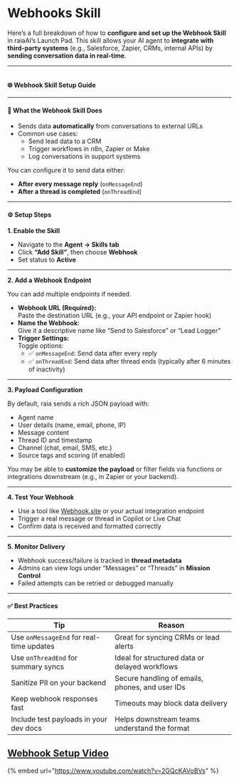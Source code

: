 # Webhooks Skill

Here’s a full breakdown of how to **configure and set up the Webhook Skill** in raiaAI’s Launch Pad. This skill allows your AI agent to **integrate with third-party systems** (e.g., Salesforce, Zapier, CRMs, internal APIs) by **sending conversation data in real-time**.

***

<figure><img src="../.gitbook/assets/Screenshot 2025-04-17 at 10.18.29 AM.png" alt=""><figcaption></figcaption></figure>

#### 🌐 **Webhook Skill Setup Guide**

***

#### 🔧 What the Webhook Skill Does

* Sends data **automatically** from conversations to external URLs
* Common use cases:
  * Send lead data to a CRM
  * Trigger workflows in n8n, Zapier or Make
  * Log conversations in support systems

You can configure it to send data either:

* **After every message reply** (`onMessageEnd`)
* **After a thread is completed** (`onThreadEnd`)

***

#### ⚙️ **Setup Steps**

**1. Enable the Skill**

* Navigate to the **Agent → Skills tab**
* Click **“Add Skill”**, then choose **Webhook**
* Set status to **Active**

***

**2. Add a Webhook Endpoint**

You can add multiple endpoints if needed.

* **Webhook URL (Required):**\
  Paste the destination URL (e.g., your API endpoint or Zapier hook)
* **Name the Webhook:**\
  Give it a descriptive name like “Send to Salesforce” or “Lead Logger”
* **Trigger Settings:**\
  Toggle options:
  * ✅ `onMessageEnd`: Send data after every reply
  * ✅ `onThreadEnd`: Send data after thread ends (typically after 6 minutes of inactivity)

***

**3. Payload Configuration**

By default, raia sends a rich JSON payload with:

* Agent name
* User details (name, email, phone, IP)
* Message content
* Thread ID and timestamp
* Channel (chat, email, SMS, etc.)
* Source tags and scoring (if enabled)

You may be able to **customize the payload** or filter fields via functions or integrations downstream (e.g., in Zapier or your backend).

***

**4. Test Your Webhook**

* Use a tool like [Webhook.site](https://webhook.site/) or your actual integration endpoint
* Trigger a real message or thread in Copilot or Live Chat
* Confirm data is received and formatted correctly

***

**5. Monitor Delivery**

* Webhook success/failure is tracked in **thread metadata**
* Admins can view logs under “Messages” or “Threads” in **Mission Control**
* Failed attempts can be retried or debugged manually

***

#### ✅ Best Practices

| Tip                                      | Reason                                          |
| ---------------------------------------- | ----------------------------------------------- |
| Use `onMessageEnd` for real-time updates | Great for syncing CRMs or lead alerts           |
| Use `onThreadEnd` for summary syncs      | Ideal for structured data or delayed workflows  |
| Sanitize PII on your backend             | Secure handling of emails, phones, and user IDs |
| Keep webhook responses fast              | Timeouts may block data delivery                |
| Include test payloads in your dev docs   | Helps downstream teams understand the format    |

## [Webhook Setup Video](https://www.youtube.com/watch?v=2GQcKAVoBVs)

{% embed url="https://www.youtube.com/watch?v=2GQcKAVoBVs" %}
